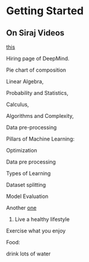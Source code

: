 # Getting Started

## On Siraj Videos

[this](https://www.youtube.com/watch?v=Cr6VqTRO1v0)

Hiring page of DeepMind.

Pie chart of composition

Linear Algebra,

Probability and Statistics,

Calculus,

Algorithms and Complexity,

Data pre-processing


Pillars of Machine Learning:

Optimization

Data pre processing

Types of Learning

Dataset splitting

Model Evaluation


Another [one](https://www.youtube.com/watch?v=waXHrc2m9K8)

1. Live a healthy lifestyle

Exercise what you enjoy

Food:

drink lots of water

